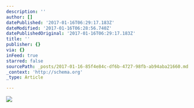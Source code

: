 ```yaml
---
description: ''
author: []
datePublished: '2017-01-16T06:29:17.183Z'
dateModified: '2017-01-16T06:28:56.740Z'
datePublishedOriginal: '2017-01-16T06:29:17.183Z'
title: ''
publisher: {}
via: {}
inFeed: true
starred: false
sourcePath: _posts/2017-01-16-85f4e84c-df6b-4727-98fb-ab94aba21660.md
_context: 'http://schema.org'
_type: Article

---
```

![](https://the-grid-user-content.s3-us-west-2.amazonaws.com/db06cd3a-134d-4bcc-8855-21e25fa968e8.jpg)